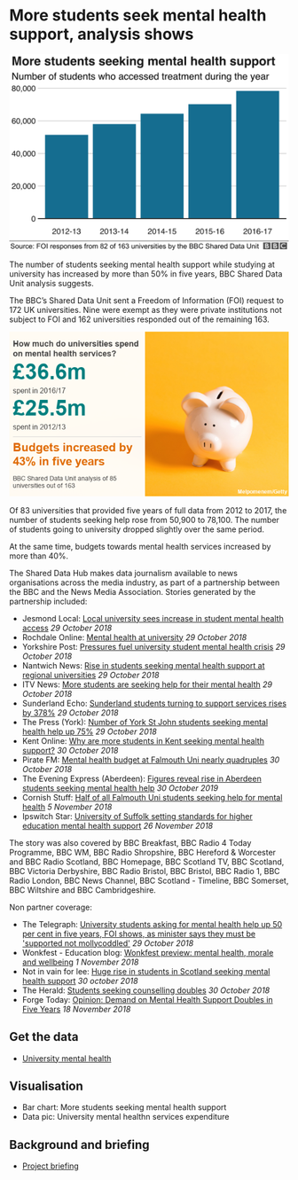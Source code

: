 # More students seek mental health support, analysis shows

![](https://github.com/BBC-Data-Unit/Uni-mental-health/blob/master/education_counselling.png)

The number of students seeking mental health support while studying at university has increased by more than 50% in five years, BBC Shared Data Unit analysis suggests.

The BBC’s Shared Data Unit sent a Freedom of Information (FOI) request to 172 UK universities. Nine were exempt as they were private institutions not subject to FOI and 162 universities responded out of the remaining 163.


![](https://github.com/BBC-Data-Unit/Uni-mental-health/blob/master/Uni_Mental%20health%20expenditure.png)

Of 83 universities that provided five years of full data from 2012 to 2017, the number of students seeking help rose from 50,900 to 78,100. The number of students going to university dropped slightly over the same period.

At the same time, budgets towards mental health services increased by more than 40%.



The Shared Data Hub makes data journalism available to news organisations across the media industry, as part of a partnership between the BBC and the News Media Association. Stories generated by the partnership included:

* Jesmond Local: [Local university sees increase in student mental health access](http://jesmondlocal.com/2018/10/local-university-sees-increase-in-student-mental-health-access/) *29 October 2018*
* Rochdale Online: [Mental health at university](https://www.rochdaleonline.co.uk/news-features/2/news-headlines/123358/mental-health-at-university) *29 October 2018*
* Yorkshire Post: [Pressures fuel university student mental health crisis](https://www.yorkshirepost.co.uk/news/pressures-fuel-university-student-mental-health-crisis-1-9418102) *29 October 2018*
* Nantwich News: [Rise in students seeking mental health support at regional universities](https://thenantwichnews.co.uk/2018/10/29/rise-in-students-seeking-mental-health-support-at-regional-universities/) *29 October 2018*
* ITV News: [More students are seeking help for their mental health](https://www.itv.com/news/anglia/2018-10-29/more-students-are-seeking-help-for-their-mental-health/) *29 October 2018*
* Sunderland Echo: [Sunderland students turning to support services rises by 378%](https://www.sunderlandecho.com/news/sunderland-students-turning-to-support-services-rises-by-378-1-9417466) *29 October 2018*
* The Press (York): [Number of York St John students seeking mental health help up 75%](https://www.yorkpress.co.uk/news/17015643.number-of-york-st-john-students-seeking-mental-health-help-up-75/) *29 October 2018*
* Kent Online: [Why are more students in Kent seeking mental health support?](https://www.kentonline.co.uk/kmtv/video/why-are-more-students-in-kent-seeking-mental-health-support-22742/?fbclid=IwAR2mfa8w68JyX4leSrpPof8JWaoMwOs2CIKE8FeEwlUIb9EvoHKmK2rHDr8) *30 October 2018*
* Pirate FM: [Mental health budget at Falmouth Uni nearly quadruples](https://www.piratefm.co.uk/news/latest-news/2723751/mental-health-budget-at-falmouth-uni-nearly-quadruples/) *30 October 2018*
* The Evening Express (Aberdeen): [Figures reveal rise in Aberdeen students seeking mental health help](https://www.eveningexpress.co.uk/fp/news/local/figures-reveal-rise-in-aberdeen-students-seeking-mental-health-help/#r3z-addoor) *30 October 2019*
* Cornish Stuff: [Half of all Falmouth Uni students seeking help for mental health](https://cornishstuff.com/2018/11/05/half-of-all-falmouth-uni-students-seeking-help-for-mental-health/) *5 November 2018*
* Ipswitch Star: [University of Suffolk setting standards for higher education mental health support](https://www.ipswichstar.co.uk/news/ipswich-teachers-get-suicide-prevention-training-1-5792796) *26 November 2018*


The story was also covered by BBC Breakfast, BBC Radio 4 Today Programme, BBC WM, BBC Radio Shropshire, BBC Hereford & Worcester and BBC Radio Scotland, BBC Homepage, BBC Scotland TV, BBC Scotland, BBC Victoria Derbyshire, BBC Radio Bristol, BBC Bristol, BBC Radio 1, BBC Radio London, BBC News Channel, BBC Scotland - Timeline, BBC Somerset, BBC Wiltshire and BBC Cambridgeshire. 

Non partner coverage:

* The Telegraph: [University students asking for mental health help up 50 per cent in five years, FOI shows, as minister says they must be 'supported not mollycoddled'](https://www.telegraph.co.uk/news/2018/10/29/university-students-asking-mental-health-help-50-per-cent-five/) *29 October 2018*
* Wonkfest - Education blog: [Wonkfest preview: mental health, morale and wellbeing](https://wonkhe.com/blogs/wonkfest-preview-mental-health-morale-and-wellbeing/) *1 November 2018*
* Not in vain for lee: [Huge rise in students in Scotland seeking mental health support](http://www.notinvainforlee.co.uk/?p=1636) *30 october 2018*
* The Herald: [Students seeking counselling doubles](https://www.pressreader.com/uk/the-herald/20181030/281964608717027) *30 October 2018*
* Forge Today: [Opinion: Demand on Mental Health Support Doubles in Five Years](http://forgetoday.com/2018/11/18/opinion-demand-on-mental-health-support-doubles-in-five-years/) *18 November 2018*

## Get the data

* [University mental health ](https://docs.google.com/spreadsheets/d/1B8LLW9b4hun8wBwnZYHsZ_EqpwMetoRvLjY4tjAXO7U/edit?usp=sharing)

## Visualisation

* Bar chart: More students seeking mental health support
* Data pic: University mental healthn services expenditure

## Background and briefing

* [Project briefing](https://docs.google.com/document/d/19IU1911xkJuzJvOFOj_Z1DP0Z5W0KoxKgL3Mzx-YDSU/edit?usp=sharing)
